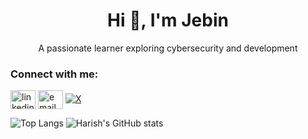 <h1 align="center">Hi 👋, I'm Jebin</h1>
<p align="center">A passionate learner exploring cybersecurity and development</p>

<h3>Connect with me:</h3>
<p>
  <a href="https://linkedin.com/in/jebin-r" target="blank"><img align="center" src="https://cdn.jsdelivr.net/gh/devicons/devicon/icons/linkedin/linkedin-original.svg" alt="linkedin" height="30" width="40" /></a>
  <a href="mailto:jebin11jebin@gmail.com" target="blank"><img align="center" src="https://upload.wikimedia.org/wikipedia/commons/4/4e/Gmail_Icon.png" alt="email" height="30" width="40" /></a>
  <a href="https://twitter.com/j_eb_in_" target="blank"><img allign="center" src="https://img.shields.io/badge/-000000?logo=x&logoColor=white&style=for-the-badge" alt="X"/></a>
</p>

![Top Langs](https://github-readme-stats.vercel.app/api/top-langs/?username=jebin71&layout=compact)
![Harish's GitHub stats](https://github-readme-stats.vercel.app/api?username=jebin71&show_icons=true)

